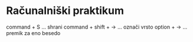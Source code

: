 # Računalniški praktikum

command + S ... shrani
command + shift + -> ... označi vrsto
option + -> ... premik za eno besedo
